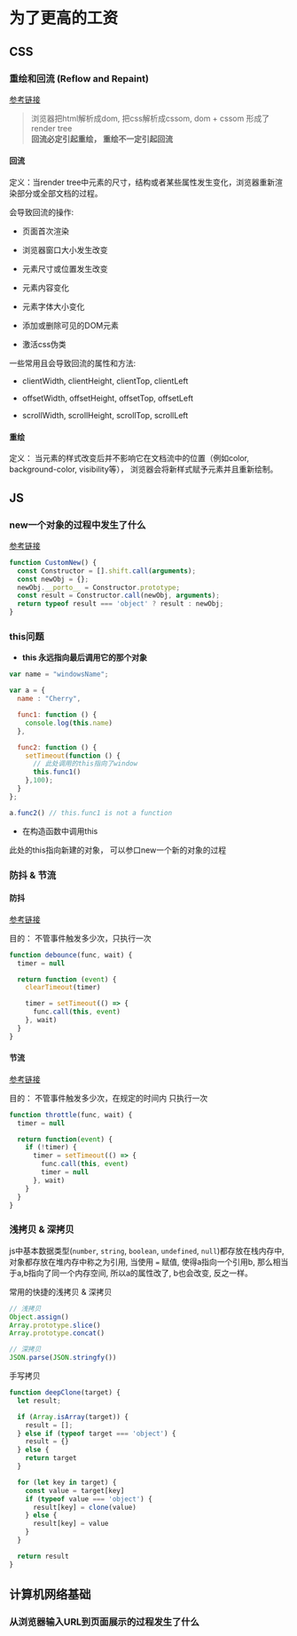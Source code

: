 # 为了更高的工资

## CSS

### 重绘和回流 (Reflow and Repaint)

[参考链接](https://juejin.im/post/5a9923e9518825558251c96a#heading-1)

> 浏览器把html解析成dom, 把css解析成cssom, dom + cssom 形成了 render tree  
> **回流必定引起重绘， 重绘不一定引起回流**  

#### 回流

定义：当render tree中元素的尺寸，结构或者某些属性发生变化，浏览器重新渲染部分或全部文档的过程。  

会导致回流的操作:  

* 页面首次渲染

* 浏览器窗口大小发生改变

* 元素尺寸或位置发生改变

* 元素内容变化

* 元素字体大小变化

* 添加或删除可见的DOM元素

* 激活css伪类

一些常用且会导致回流的属性和方法:

* clientWidth, clientHeight, clientTop, clientLeft

* offsetWidth, offsetHeight, offsetTop, offsetLeft

* scrollWidth, scrollHeight, scrollTop, scrollLeft

#### 重绘

定义： 当元素的样式改变后并不影响它在文档流中的位置（例如color, background-color,
visibility等）， 浏览器会将新样式赋予元素并且重新绘制。

## JS

### new一个对象的过程中发生了什么

[参考链接](https://github.com/mqyqingfeng/Blog/issues/13)

``` javascript
function CustomNew() {
  const Constructor = [].shift.call(arguments);
  const newObj = {};
  newObj.__porto__ = Constructor.prototype;
  const result = Constructor.call(newObj, arguments);
  return typeof result === 'object' ? result : newObj;
}
```

### this问题

* **this 永远指向最后调用它的那个对象**

``` javascript
var name = "windowsName";

var a = {
  name : "Cherry",

  func1: function () {
    console.log(this.name)
  },

  func2: function () {
    setTimeout(function () {
      // 此处调用的this指向了window
      this.func1()
    },100);
  }
};

a.func2() // this.func1 is not a function
```

* 在构造函数中调用this

此处的this指向新建的对象， 可以参口new一个新的对象的过程

### 防抖 & 节流

#### 防抖

[参考链接](https://github.com/mqyqingfeng/Blog/issues/22)

目的： 不管事件触发多少次，只执行一次

``` javascript
function debounce(func, wait) {
  timer = null

  return function (event) {
    clearTimeout(timer)

    timer = setTimeout(() => {
      func.call(this, event)
    }, wait)
  }
}
```

#### 节流

[参考链接](https://github.com/mqyqingfeng/Blog/issues/26)

目的： 不管事件触发多少次，在规定的时间内 只执行一次

``` javascript
function throttle(func, wait) {
  timer = null

  return function(event) {
    if (!timer) {
      timer = setTimeout(() => {
        func.call(this, event)
        timer = null
      }, wait)
    }
  }
}
```

### 浅拷贝 & 深拷贝

js中基本数据类型(`number`, `string`, `boolean`, `undefined`, `null`)都存放在栈内存中, 对象都存放在堆内存中称之为引用, 当使用 `=` 赋值, 使得a指向一个引用b, 那么相当于a,b指向了同一个内存空间, 所以a的属性改了, b也会改变, 反之一样。

常用的快捷的浅拷贝 & 深拷贝

``` javascript
// 浅拷贝
Object.assign()
Array.prototype.slice()
Array.prototype.concat()

// 深拷贝
JSON.parse(JSON.stringfy())
```

手写拷贝

``` javascript
function deepClone(target) {
  let result;

  if (Array.isArray(target)) {
    result = [];
  } else if (typeof target === 'object') {
    result = {}
  } else {
    return target
  }

  for (let key in target) {
    const value = target[key]
    if (typeof value === 'object') {
      result[key] = clone(value)
    } else {
      result[key] = value
    }
  }

  return result
}
```

## 计算机网络基础

### 从浏览器输入URL到页面展示的过程发生了什么
